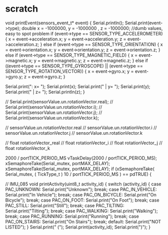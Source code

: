# scratch
 void printEvent(sensors_event_t* event) {
  Serial.println();
  Serial.print(event->type);
  double x = -1000000, y = -1000000 , z = -1000000; //dumb values, easy to spot problem
  if (event->type == SENSOR_TYPE_ACCELEROMETER) {
    x = event->acceleration.x;
    y = event->acceleration.y;
    z = event->acceleration.z;
  }
  else if (event->type == SENSOR_TYPE_ORIENTATION) {
    x = event->orientation.x;
    y = event->orientation.y;
    z = event->orientation.z;
  }
  else if (event->type == SENSOR_TYPE_MAGNETIC_FIELD) {
    x = event->magnetic.x;
    y = event->magnetic.y;
    z = event->magnetic.z;
  }
  else if ((event->type == SENSOR_TYPE_GYROSCOPE) || (event->type == SENSOR_TYPE_ROTATION_VECTOR)) {
    x = event->gyro.x;
    y = event->gyro.y;
    z = event->gyro.z;
  }

  Serial.print(": x= ");
  Serial.print(x);
  Serial.print(" | y= ");
  Serial.print(y);
  Serial.print(" | z= ");
  Serial.println(z);
}


// Serial.print(sensorValue.un.rotationVector.real);
// Serial.print(sensorValue.un.rotationVector.i);
// Serial.print(sensorValue.un.rotationVector.j);
// Serial.print(sensorValue.un.rotationVector.k);

// sensorValue.un.rotationVector.real
// sensorValue.un.rotationVector.i
// sensorValue.un.rotationVector.j
// sensorValue.un.rotationVector.k

// float rotationVector_real
// float rotationVector_i
// float rotationVector_j
// float rotationVector_k


2000 / portTICK_PERIOD_MS
vTaskDelay(2000 / portTICK_PERIOD_MS);
xSemaphoreTake(Serial_mutex, portMAX_DELAY);
xSemaphoreTake(Serial_mutex, portMAX_DELAY);
if (xSemaphoreTake( Serial_mutex, ( TickType_t ) 10 / portTICK_PERIOD_MS ) == pdTRUE) {


// IMU_085 
void printActivity(uint8_t activity_id)
{
  switch (activity_id)
  {
  case PAC_UNKNOWN:
    Serial.print("Unknown");
    break;
  case PAC_IN_VEHICLE:
    Serial.print("In Vehicle");
    break;
  case PAC_ON_BICYCLE:
    Serial.print("On Bicycle");
    break;
  case PAC_ON_FOOT:
    Serial.print("On Foot");
    break;
  case PAC_STILL:
    Serial.print("Still");
    break;
  case PAC_TILTING:
    Serial.print("Tilting");
    break;
  case PAC_WALKING:
    Serial.print("Walking");
    break;
  case PAC_RUNNING:
    Serial.print("Running");
    break;
  case PAC_ON_STAIRS:
    Serial.print("On Stairs");
    break;
  default:
    Serial.print("NOT LISTED");
  }
  Serial.print(" (");
  Serial.print(activity_id);
  Serial.print(")");
}